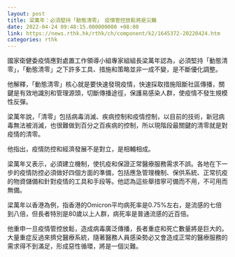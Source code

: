 ```yaml
---
layout: post
title: 梁萬年：必須堅持「動態清零」　疫情管控放鬆將是災難
date: 2022-04-24 09:48:15.000000000 +08:00
link: https://news.rthk.hk/rthk/ch/component/k2/1645372-20220424.htm
categories: rthk
---
```


國家衛健委疫情應對處置工作領導小組專家組組長梁萬年認為，必須堅持「動態清零」，「動態清零」之下許多工具、措施和策略並非一成不變，是不斷優化調整。

他解釋，「動態清零」核心就是要快速發現疫情，快速採取措施阻斷社區傳播，關鍵是有效地識別和管理源頭，切斷傳播途徑，保護易感染人群，使疫情不發生規模性反彈。

梁萬年說，「清零」包括病毒消滅、疾病控制和疫情控制，以目前的技術，新冠病毒無法被消滅，也很難做到百分之百疾病的控制，所以現階段最關鍵的清零就是對疫情的清零。

他指出，疫情防控和經濟發展不是對立，是相輔相成。

梁萬年又表示，必須建立機制，使抗疫和保證正常醫療服務需求不誤。各地在下一步的疫情防控必須做好四個方面的準備，包括應急管理機制、保供系統、正常抗疫的物資儲備和針對疫情的工具和手段等。他認為這些舉措寧可備而不用，不可用而無備。

梁萬年以香港為例，指香港的Omicron平均病死率是0.75%左右，是流感的七倍到八倍，但長者特別是80歲以上人群，病死率是普通流感的近百倍。

他重申一旦疫情管控放鬆，造成病毒廣泛傳播，長者重症和死亡數量將是巨大的。大量重症反過來擠兌醫療系統，隨著醫務人員感染勢必又會造成正常的醫療服務的需求得不到滿足，形成惡性循環，將是一個災難。
